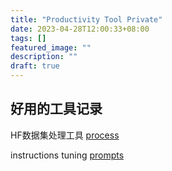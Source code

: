 ```yaml
---
title: "Productivity Tool Private"
date: 2023-04-28T12:00:33+08:00
tags: []
featured_image: ""
description: ""
draft: true
---
```

## 好用的工具记录

HF数据集处理工具 [process](https://huggingface.co/docs/datasets/process)

instructions tuning [prompts](https://github.com/aws/amazon-sagemaker-examples/blob/main/introduction_to_amazon_algorithms/jumpstart-foundation-models/text2text-generation-flan-t5.ipynb)
